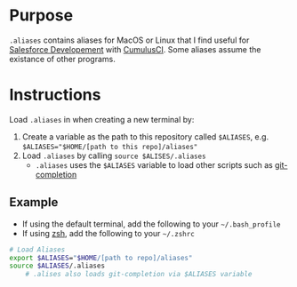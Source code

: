 Purpose
===
`.aliases` contains aliases for MacOS or Linux that I find useful for [Salesforce Developement](https://developer.salesforce.com/tools/sfdxcli) with [CumulusCI](https://cumulusci.readthedocs.io/en/latest/).  Some aliases assume the existance of other programs.

Instructions
===

Load `.aliases` in when creating a new terminal by:
1) Create a variable as the path to this repository called `$ALIASES`, e.g. `$ALIASES="$HOME/[path to this repo]/aliases"`
2) Load `.aliases` by calling `source $ALISES/.aliases`
    - `.aliases` uses the `$ALIASES` variable to load other scripts such as [git-completion](https://github.com/git/git/blob/master/contrib/completion/git-completion.bash)

Example
--- 
-  If using the default terminal, add the following to your `~/.bash_profile`
-  If using [zsh](https://ohmyz.sh/), add the following to your `~/.zshrc`
```bash
# Load Aliases
export $ALIASES="$HOME/[path to repo]/aliases" 
source $ALIASES/.aliases
    # .alises also loads git-completion via $ALIASES variable
```